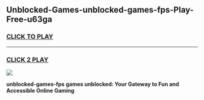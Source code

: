 
## Unblocked-Games-unblocked-games-fps-Play-Free-u63ga
<h3>
<a href="https://premium76.site?title=unblocked-games-fps&ref=23A">CLICK TO PLAY</a></h3>
<hr>

<h3>
<a href="https://premium76.site?title=unblocked-games-fps&ref=23A">CLICK 2 PLAY</a>
  
</h3>

<a href="https://premium76.site?title=unblocked-games-fps&ref=23A"><img src="https://clearcache.store/games.png"></a>


**unblocked-games-fps games unblocked: Your Gateway to Fun and Accessible Online Gaming**
